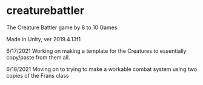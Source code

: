 # creaturebattler
The Creature Battler game by 8 to 10 Games

Made in Unity, ver 2019.4.13f1

6/17/2021 Working on making a template for the Creatures to essentially copy/paste from them all.

6/18/2021 Moving on to trying to make a workable combat system using two copies of the Frans class
